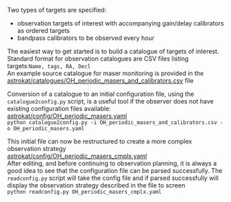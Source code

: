 Two types of targets are specified:
* observation targets of interest with accompanying gain/delay calibrators as ordered targets
* bandpass calibrators to be observed every hour

The easiest way to get started is to build a catalogue of targets of interest. Standard format for observation catalogues are CSV files listing targets:`Name, tags, RA, Decl`   
An example source catalogue for maser monitoring is provided in the [astrokat/catalogues/OH_periodic_masers_and_calibrators.csv](https://github.com/rubyvanrooyen/astrokat/blob/master/catalogues/OH_periodic_masers_and_calibrators.csv) file

Conversion of a catalogue to an initial configuration file, using the `catalogue2config.py` script, is a useful tool if the observer does not have existing configuration files available: [astrokat/config/OH_periodic_masers.yaml](https://github.com/rubyvanrooyen/astrokat/blob/master/config/OH_periodic_masers.yaml)   
`python catalogue2config.py -i OH_periodic_masers_and_calibrators.csv -o OH_periodic_masers.yaml`

This initial file can now be restructured to create a more complex observation strategy   
[astrokat/config/OH_periodic_masers_cmplx.yaml](https://github.com/rubyvanrooyen/astrokat/blob/master/config/OH_periodic_masers_cmplx.yaml)   
After editing, and before continuing to observation planning, it is always a good idea to see that the configuration file can be parsed successfully. The `readconfig.py` script will take the config file and if parsed successfully will display the observation strategy described in the file to screen   
`python readconfig.py OH_periodic_masers_cmplx.yaml`